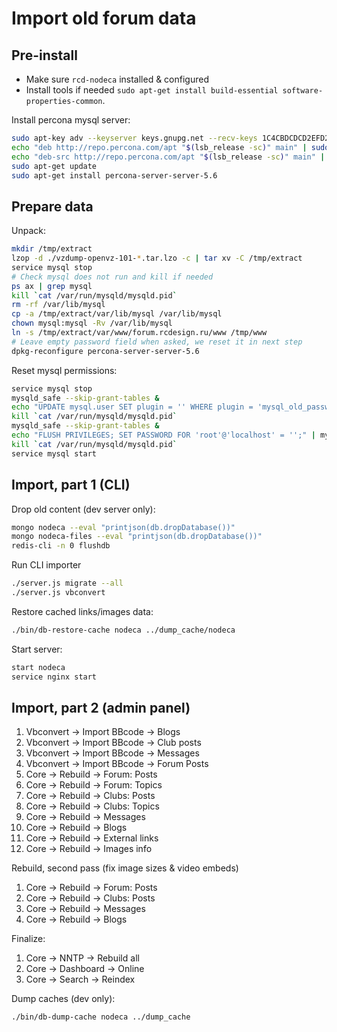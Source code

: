 Import old forum data
=====================

Pre-install
-----------

- Make sure `rcd-nodeca` installed & configured
- Install tools if needed `sudo apt-get install build-essential software-properties-common`.

Install percona mysql server:

```sh
sudo apt-key adv --keyserver keys.gnupg.net --recv-keys 1C4CBDCDCD2EFD2A
echo "deb http://repo.percona.com/apt "$(lsb_release -sc)" main" | sudo tee /etc/apt/sources.list.d/percona.list
echo "deb-src http://repo.percona.com/apt "$(lsb_release -sc)" main" | sudo tee -a /etc/apt/sources.list.d/percona.list
sudo apt-get update
sudo apt-get install percona-server-server-5.6
```


Prepare data
------------

Unpack:

```sh
mkdir /tmp/extract
lzop -d ./vzdump-openvz-101-*.tar.lzo -c | tar xv -C /tmp/extract
service mysql stop
# Check mysql does not run and kill if needed
ps ax | grep mysql
kill `cat /var/run/mysqld/mysqld.pid`
rm -rf /var/lib/mysql
cp -a /tmp/extract/var/lib/mysql /var/lib/mysql
chown mysql:mysql -Rv /var/lib/mysql
ln -s /tmp/extract/var/www/forum.rcdesign.ru/www /tmp/www
# Leave empty password field when asked, we reset it in next step
dpkg-reconfigure percona-server-server-5.6
```

Reset mysql permissions:

```sh
service mysql stop
mysqld_safe --skip-grant-tables &
echo "UPDATE mysql.user SET plugin = '' WHERE plugin = 'mysql_old_password'; FLUSH PRIVILEGES;" | mysql
kill `cat /var/run/mysqld/mysqld.pid`
mysqld_safe --skip-grant-tables &
echo "FLUSH PRIVILEGES; SET PASSWORD FOR 'root'@'localhost' = '';" | mysql
kill `cat /var/run/mysqld/mysqld.pid`
service mysql start
```


Import, part 1 (CLI)
--------------------

Drop old content (dev server only):

```sh
mongo nodeca --eval "printjson(db.dropDatabase())"
mongo nodeca-files --eval "printjson(db.dropDatabase())"
redis-cli -n 0 flushdb
```

Run CLI importer

```sh
./server.js migrate --all
./server.js vbconvert
```

Restore cached links/images data:

```sh
./bin/db-restore-cache nodeca ../dump_cache/nodeca
```

Start server:

```sh
start nodeca
service nginx start
```


Import, part 2 (admin panel)
----------------------------

1. Vbconvert -> Import BBcode -> Blogs
2. Vbconvert -> Import BBcode -> Club posts
3. Vbconvert -> Import BBcode -> Messages
4. Vbconvert -> Import BBcode -> Forum Posts
5. Core -> Rebuild -> Forum: Posts
6. Core -> Rebuild -> Forum: Topics
7. Core -> Rebuild -> Clubs: Posts
8. Core -> Rebuild -> Clubs: Topics
9. Core -> Rebuild -> Messages
10. Core -> Rebuild -> Blogs
11. Core -> Rebuild -> External links
12. Core -> Rebuild -> Images info

Rebuild, second pass (fix image sizes & video embeds)

1. Core -> Rebuild -> Forum: Posts
2. Core -> Rebuild -> Clubs: Posts
3. Core -> Rebuild -> Messages
4. Core -> Rebuild -> Blogs

Finalize:

1. Core -> NNTP -> Rebuild all
2. Core -> Dashboard -> Online
3. Core -> Search -> Reindex

Dump caches (dev only):

```sh
./bin/db-dump-cache nodeca ../dump_cache
```

